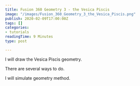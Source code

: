 ```yaml
---
title: Fusion 360 Geometry 3 - the Vesica Piscis
image: "/images/Fusion_360_Geometry_3_the_Vesica_Piscis.png"
publish: 2020-02-09T17:00:00Z
tags: []
categories:
- tutorials
readingTime: 9 Minutes
type: post

---
```

I will draw  the Vesica Piscis geometry.

There are several ways to do.

I will simulate geometry method.
